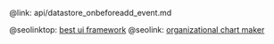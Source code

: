 @link: api/datastore_onbeforeadd_event.md

@seolinktop: [best ui framework](https://webix.com)
@seolink: [organizational chart maker](https://webix.com/widget/organogram/)